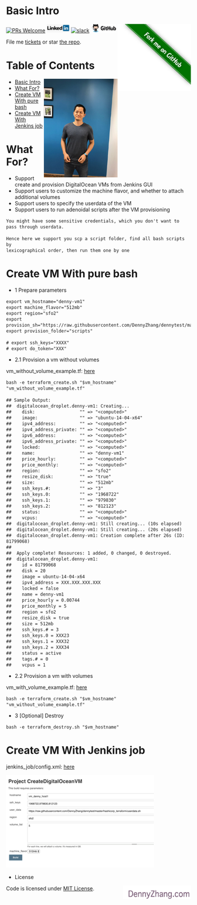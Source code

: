 # Basic Intro
<a href="https://github.com/DennyZhang?tab=followers"><img align="right" width="200" height="183" src="https://raw.githubusercontent.com/USDevOps/mywechat-slack-group/master/images/fork_github.png" /></a>

[![PRs Welcome](https://img.shields.io/badge/PRs-welcome-brightgreen.svg)](http://makeapullrequest.com) [![LinkedIn](https://raw.githubusercontent.com/USDevOps/mywechat-slack-group/master/images/linkedin.png)](https://www.linkedin.com/in/dennyzhang001) <a href="https://www.dennyzhang.com/slack" target="_blank" rel="nofollow"><img src="http://slack.dennyzhang.com/badge.svg" alt="slack"/></a> [![Github](https://raw.githubusercontent.com/USDevOps/mywechat-slack-group/master/images/github.png)](https://github.com/DennyZhang)

File me [tickets](https://github.com/DennyZhang/popular-github-template/issues) or star [the repo](https://github.com/DennyZhang/popular-github-template).

Table of Contents
=================
<a href="https://www.dennyzhang.com"><img align="right" width="201" height="268" src="https://raw.githubusercontent.com/USDevOps/mywechat-slack-group/master/images/denny_201706.png"></a>

   * [Basic Intro](#basic-intro)
   * [What For?](#what-for)
   * [Create VM With pure bash](#create-vm-with-pure-bash)
   * [Create VM With Jenkins job](#create-vm-with-jenkins-job)

# What For?
- Support create and provision DigitalOcean VMs from Jenkins GUI
- Support users to customize the machine flavor, and whether to attach additional volumes
- Support users to specify the userdata of the VM
- Support users to run adenoidal scripts after the VM provisioning
```
You might have some sensitive credentials, which you don't want to pass through userdata.

Hence here we support you scp a script folder, find all bash scripts by
lexicographical order, then run them one by one
```

# Create VM With pure bash
- 1 Prepare parameters
```
export vm_hostname="denny-vm1"
export machine_flavor="512mb"
export region="sfo2"
export provision_sh="https://raw.githubusercontent.com/DennyZhang/dennytest/master/hashicorp_terraform/userdata.sh"
export provision_folder="scripts"

# export ssh_keys="XXXX"
# export do_token="XXX"
```

- 2.1 Provision a vm without volumes

vm_without_volume_example.tf: [here](vm_without_volume_example.tf)
```
bash -e terraform_create.sh "$vm_hostname" "vm_without_volume_example.tf"

## Sample Output:
##  digitalocean_droplet.denny-vm1: Creating...
##    disk:                 "" => "<computed>"
##    image:                "" => "ubuntu-14-04-x64"
##    ipv4_address:         "" => "<computed>"
##    ipv4_address_private: "" => "<computed>"
##    ipv6_address:         "" => "<computed>"
##    ipv6_address_private: "" => "<computed>"
##    locked:               "" => "<computed>"
##    name:                 "" => "denny-vm1"
##    price_hourly:         "" => "<computed>"
##    price_monthly:        "" => "<computed>"
##    region:               "" => "sfo2"
##    resize_disk:          "" => "true"
##    size:                 "" => "512mb"
##    ssh_keys.#:           "" => "3"
##    ssh_keys.0:           "" => "1968722"
##    ssh_keys.1:           "" => "979830"
##    ssh_keys.2:           "" => "812123"
##    status:               "" => "<computed>"
##    vcpus:                "" => "<computed>"
##  digitalocean_droplet.denny-vm1: Still creating... (10s elapsed)
##  digitalocean_droplet.denny-vm1: Still creating... (20s elapsed)
##  digitalocean_droplet.denny-vm1: Creation complete after 26s (ID: 81799068)
##  
##  Apply complete! Resources: 1 added, 0 changed, 0 destroyed.
##  digitalocean_droplet.denny-vm1:
##    id = 81799068
##    disk = 20
##    image = ubuntu-14-04-x64
##    ipv4_address = XXX.XXX.XXX.XXX
##    locked = false
##    name = denny-vm1
##    price_hourly = 0.00744
##    price_monthly = 5
##    region = sfo2
##    resize_disk = true
##    size = 512mb
##    ssh_keys.# = 3
##    ssh_keys.0 = XXX23
##    ssh_keys.1 = XXX32
##    ssh_keys.2 = XXX34
##    status = active
##    tags.# = 0
##    vcpus = 1
```

- 2.2 Provision a vm with volumes

vm_with_volume_example.tf: [here](vm_with_volume_example.tf)
```
bash -e terraform_create.sh "$vm_hostname" "vm_without_volume_example.tf"
```

- 3 [Optional] Destroy
```
bash -e terraform_destroy.sh "$vm_hostname"
```

# Create VM With Jenkins job
jenkins_job/config.xml: [here](jenkins_job/config.xml)

![CreateDigitalOceanVM_job.png](https://raw.githubusercontent.com/dennyzhang/terraform_jenkins_digitalocean/master/CreateDigitalOceanVM_job.png)

- License

Code is licensed under [MIT License](https://www.dennyzhang.com/wp-content/mit_license.txt).
<a href="https://www.dennyzhang.com"><img align="right" width="185" height="37" src="https://raw.githubusercontent.com/USDevOps/mywechat-slack-group/master/images/dns_small.png"></a>
